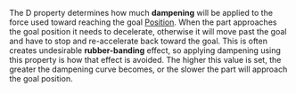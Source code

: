 The D property determines how much **dampening** will be applied to the force used toward reaching the goal [Position](https://developer.roblox.com/search#stq=Position). When the part approaches the goal position it needs to decelerate, otherwise it will move past the goal and have to stop and re-accelerate back toward the goal. This is often creates undesirable **rubber-banding** effect, so applying dampening using this property is how that effect is avoided. The higher this value is set, the greater the dampening curve becomes, or the slower the part will approach the goal position.